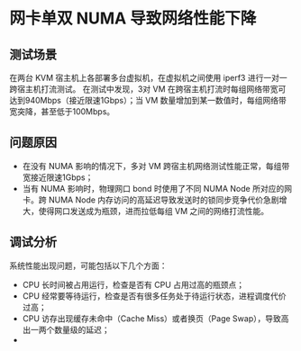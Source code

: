 # 网卡单双 NUMA 导致网络性能下降  
## 测试场景  
在两台 KVM 宿主机上各部署多台虚拟机，在虚拟机之间使用 iperf3 进行一对一跨宿主机打流测试。
在测试中发现，3对 VM 在跨宿主机打流时每组网络带宽可达到940Mbps（接近限速1Gbps）；当 VM 数量增加到某一数值时，每组网络带宽突降，甚至低于100Mbps。　　 
## 问题原因
- 在没有 NUMA 影响的情况下，多对 VM 跨宿主机网络测试性能正常，每组带宽接近限速1Gbps；  
- 当有 NUMA 影响时，物理网口 bond 时使用了不同 NUMA Node 所对应的网卡。跨 NUMA Node 内存访问的高延迟导致发送时的锁同步竞争代价急剧增大，使得网口发送成为瓶颈，进而拉低每组 VM 之间的网络打流性能。
## 调试分析
系统性能出现问题，可能包括以下几个方面：
- CPU 长时间被占用运行，检查是否有 CPU 占用过高的瓶颈点；
- CPU 经常要等待运行，检查是否有很多任务处于待运行状态，进程调度代价过高；
- CPU 访存出现缓存未命中（Cache Miss）或者换页（Page Swap），导致高出一两个数量级的延迟；
- 
　
